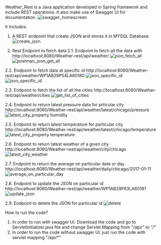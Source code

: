 Weather_Rest is a Java application developed in Spring framework and include REST operations. It also make use of Swagger UI for documentation.
![swagger_homescreen](https://user-images.githubusercontent.com/17698773/29547505-214fd586-86af-11e7-9d71-591bd50e6f9e.png)

It Includes:
1. A REST endpoint that create JSON and stores it in MYSQL Database.
![create_json](https://user-images.githubusercontent.com/17698773/29548080-ef51a6e6-86b2-11e7-8340-397360d6c4de.png)

2. Rest Endpoint to fetch data
2.1. Endpoint to fetch all the data with http://localhost:8080/Weather-rest/api/weather/
![json_fetch_all](https://user-images.githubusercontent.com/17698773/29547499-21360f5c-86af-11e7-9d69-ec589f014043.png)
![postman_json_get_all](https://user-images.githubusercontent.com/17698773/29547504-214fa3a4-86af-11e7-96b3-e24581a651a5.png)

2.2. Endpoint to fetch data at specific id http://localhost:8080/Weather-rest/api/weather/WP1AB29P54LA60180
![json_specific_id](https://user-images.githubusercontent.com/17698773/29547496-213550d0-86af-11e7-9963-aeb01d9f3bdc.png)
![json_specific_id](https://user-images.githubusercontent.com/17698773/29547498-21358f5a-86af-11e7-899a-dd4646a7043f.png)

2.3. Endpoint to fetch the list of all the cities http://localhost:8080/Weather-rest/api/weather/cities
![get_list_of_cities](https://user-images.githubusercontent.com/17698773/29547500-21363b9e-86af-11e7-879d-4274019893b2.png)

2.4. Endpoint to return latest pressure data for prticular city http://localhost:8080/Weather-rest/api/weather/latest/chicago/pressure
![latest_city_property humidity](https://user-images.githubusercontent.com/17698773/29547506-2151ceae-86af-11e7-90bd-029b6c683a9d.png)

2.5. Endpoint to return latest temperature for particular city http://localhost:8080/Weather-rest/api/weather/latest/chicago/temperature
![latest_city_property temperature](https://user-images.githubusercontent.com/17698773/29547502-214f8dce-86af-11e7-9542-623653caffc0.png)

2.6. Endpoint to return latest weather of a given city http://localhost:8080/Weather-rest/api/weather/city/chicago
![latest_city_weather](https://user-images.githubusercontent.com/17698773/29547503-214fb5a6-86af-11e7-8024-db60dc02cd0e.png)

2.7. Endpoint to return the average on particular date or day http://localhost:8080/Weather-rest/api/weather/daily/chicago/2017-01-11
![average_on_particular_day](https://user-images.githubusercontent.com/17698773/29547497-21352f92-86af-11e7-89d9-2631ccdb7f48.png)

2.8. Endpoint to update the JSON on particular id http://localhost:8080/Weather-rest/api/weather/WP1AB29P63LA60181
![update_json](https://user-images.githubusercontent.com/17698773/29547507-2151ff14-86af-11e7-8a3b-feed63ea9876.png)

2.9. Endpoint to delete the JSON for particular id
![delete](https://user-images.githubusercontent.com/17698773/29547501-213a7876-86af-11e7-8b35-2d123aa5f26f.png)


How to run the code?
1. In order to run with swagger UI. Download the code and go to ServletInitializer.java file and change Servlet Mapping from "/api/*" to "/*"
2. In order to run the code without swagger UI. just run the code with servlet mapping "/api/*"
